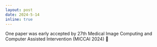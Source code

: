```yaml
---
layout: post
date: 2024-5-14 
inline: true
---
```


One paper was early accepted by 27th Medical Image Computing and Computer Assisted Intervention (MICCAI 2024) :tada:
